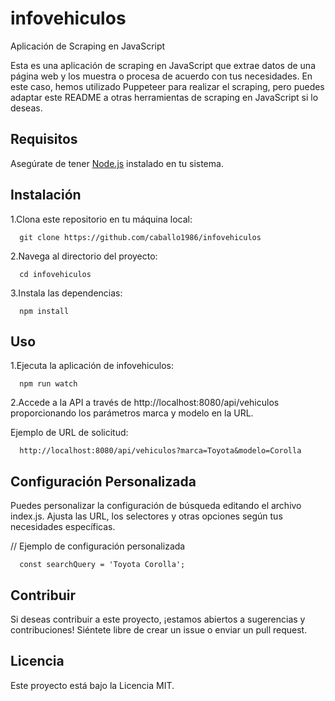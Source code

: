 # infovehiculos

Aplicación de Scraping en JavaScript

Esta es una aplicación de scraping en JavaScript que extrae datos de una página web y los muestra o procesa de acuerdo con tus necesidades. En este caso, hemos utilizado Puppeteer para realizar el scraping, pero puedes adaptar este README a otras herramientas de scraping en JavaScript si lo deseas.

## Requisitos

Asegúrate de tener [Node.js](https://nodejs.org/) instalado en tu sistema.

## Instalación

1.Clona este repositorio en tu máquina local:

      git clone https://github.com/caballo1986/infovehiculos

2.Navega al directorio del proyecto:

      cd infovehiculos

3.Instala las dependencias:

      npm install

## Uso
1.Ejecuta la aplicación de infovehiculos:

      npm run watch

2.Accede a la API a través de http://localhost:8080/api/vehiculos proporcionando los parámetros marca y modelo en la URL.

Ejemplo de URL de solicitud:

      http://localhost:8080/api/vehiculos?marca=Toyota&modelo=Corolla

## Configuración Personalizada
Puedes personalizar la configuración de búsqueda editando el archivo index.js. Ajusta las URL, los selectores y otras opciones según tus necesidades específicas.

// Ejemplo de configuración personalizada

      const searchQuery = 'Toyota Corolla';

## Contribuir
Si deseas contribuir a este proyecto, ¡estamos abiertos a sugerencias y contribuciones! Siéntete libre de crear un issue o enviar un pull request.

## Licencia
Este proyecto está bajo la Licencia MIT.
